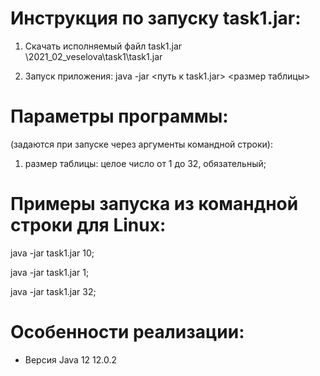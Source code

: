 # Инструкция по запуску task1.jar:

1. Скачать исполняемый файл task1.jar  
   \2021_02_veselova\task1\task1.jar

2. Запуск приложения:
java -jar <путь к task1.jar> <размер таблицы> 

# Параметры программы:
(задаются при запуске через аргументы командной строки):
1. размер таблицы: целое число от 1 до 32, обязательный;


# Примеры запуска из командной строки для Linux:
java -jar task1.jar 10;

java -jar task1.jar 1;

java -jar task1.jar 32;

# Особенности реализации:
* Версия Java 12 12.0.2
